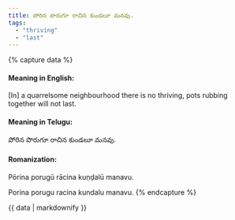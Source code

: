 ```yaml
---
title: పోరిన పొరుగూ రాచిన కుండలూ మనవు.
tags:
  - "thriving"
  - "last"
---
```


{% capture data %}
#### Meaning in English:
[In] a quarrelsome neighbourhood there is no thriving, pots rubbing together will not last.

#### Meaning in Telugu:
పోరిన పొరుగూ రాచిన కుండలూ మనవు.

#### Romanization:
Pōrina porugū rācina kuṇḍalū manavu.

Porina porugu racina kundalu manavu.
{% endcapture %}

{{ data | markdownify }}

